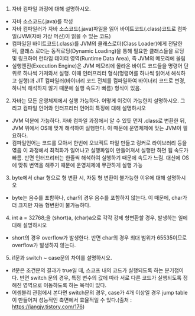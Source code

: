 1. 자바 컴파일 과정에 대해 설명하시오.
- 자바 소스코드(.java)를 작성
- 자바 컴파일러가 자바 소스코드(.java)파일을 읽어 바이트코드(.class)코드로 컴파일(JVM(자바 가상 머신)이 읽을 수 있는 코드)
- 컴파일된 바이트코드(.class)를 JVM의 클래스로더(Class Loader)에게 전달한 뒤, 클래스 로더는 동적로딩(Dynamic Loading)을 통해 필요한 클래스들을 로딩 및 링크하여 런타임 데이터 영역(Runtime Data Area), 즉 JVM의 메모리에 올림
- 실행엔진(Execution Engine)은 JVM 메모리에 올라온 바이트 코드들을 명령어 단위로 하나씩 가져와서 실행. 이때 인터프리터 형식(명령어를 하나씩 읽어서 해석하고 실행)과 JIT 컴파일러(바이너리 코드 전체를 컴파일하여 바이너리 코드로 변경, 하니씩 해석하지 않기 때문에 실행 속도가 빠름) 형식이 있음. 

2. 자바는 모든 운영체제에서 실행 가능하다. 어떻게 이것이 가능한지 설명하시오. 그리고 컴파일 언어와 인터프리터 언어의 특징에 대해 설명하시오
- JVM 덕분에 가능하다. 자바 컴파일 과정에서 알 수 있듯 먼저 .class로 변환한 뒤, JVM 위에서 OS에 맞게 해석하여 실행한다. 이 때문에 운영체제에 맞는 JVM이 필요하다. 
- 컴파일언어는 코드를 모아서 한번에 오브젝트 파일 만들고 링커로 라이브러리 등을 엮음 이 과정에서 최적화가 일어나고 실행파일이 만들어져서 실행만 하면 됨 속도가 빠름. 반면 인터프리터는 한줄씩 해석하여 실행하기 때문에 속도가 느림. 대신에 OS에 맞춰 변역을 해주기 때문에 운영체제에 무관하게 실행 가능

3. byte에서 char 형으로 형 변환 시, 자동 형 변환이 불가능한 이유에 대해 설명하시오
- byte는 음수를 포함하나, char의 경우 음수를 포함하지 않는다. 이 때문에, char가 더 크지만 자동 형변환이 불가능하다. 

4. int a = 32768;을 (short)a, (char)a으로 각각 강제 형변환할 경우, 발생하는 일에 대해 설명하시오 
- short의 경우 overflow가 발생한다. 반면 char의 경우 최대 범위가 65535이므로 overflow가 발생하지 않는다.

5. if문과 switch ~ case문의 차이를 설명하시오.  
- if문은 조건문의 결과가 true일 때, 스코프 내의 코드가 실행되도록 하는 분기점이다. 반면 switch 문의 경우, 특정 변수의 값에 따라 서로 다른 코드가 실행되도록 정해진 영역으로 이동하도록 하는 목적이 있다.
- 어셈블리 관점에서 본다면 switch문의 경우, case가 4개 이상일 경우 jump table이 만들어져 성능적인 측면에서 효율적일 수 있다.(출처 : https://jangjy.tistory.com/176)